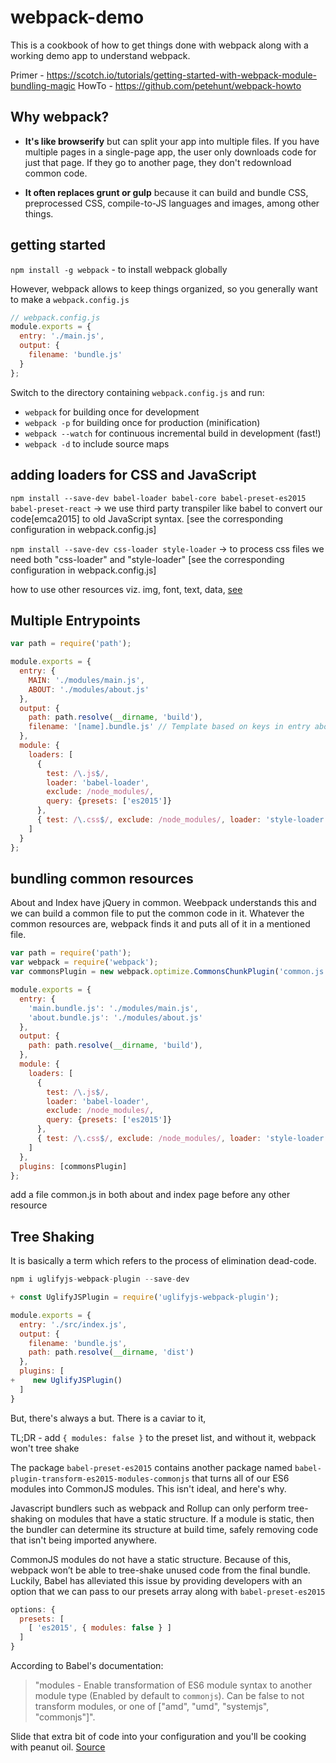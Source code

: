 # webpack-demo
This is a cookbook of how to get things done with webpack along with a working demo app to understand webpack.

Primer - https://scotch.io/tutorials/getting-started-with-webpack-module-bundling-magic
HowTo - https://github.com/petehunt/webpack-howto

##  Why webpack?

  * **It's like browserify** but can split your app into multiple files. If you have multiple pages in a single-page app, the user only downloads code for just that page. If they go to another page, they don't redownload common code.

  * **It often replaces grunt or gulp** because it can build and bundle CSS, preprocessed CSS, compile-to-JS languages and images, among other things.

##  getting started
`npm install -g webpack` - to install webpack globally

However, webpack allows to keep things organized, so you generally want to make a `webpack.config.js`

```js
// webpack.config.js
module.exports = {
  entry: './main.js',
  output: {
    filename: 'bundle.js'       
  }
};
```

Switch to the directory containing `webpack.config.js` and run:

  * `webpack` for building once for development
  * `webpack -p` for building once for production (minification)
  * `webpack --watch` for continuous incremental build in development (fast!)
  * `webpack -d` to include source maps

## adding loaders for **CSS** and **JavaScript**
`npm install --save-dev babel-loader babel-core babel-preset-es2015 babel-preset-react`
-> we use third party transpiler like babel to convert our code[emca2015] to old JavaScript syntax. [see the corresponding configuration in webpack.config.js]

`npm install --save-dev css-loader style-loader`
-> to process css files we need both "css-loader" and "style-loader" [see the corresponding configuration in webpack.config.js]

how to use other resources viz. img, font, text, data, [see](https://webpack.js.org/guides/asset-management/)

## Multiple Entrypoints
```js
var path = require('path');

module.exports = {
  entry: {
    MAIN: './modules/main.js',
    ABOUT: './modules/about.js'
  },
  output: {
    path: path.resolve(__dirname, 'build'),
    filename: '[name].bundle.js' // Template based on keys in entry above
  },
  module: {
    loaders: [
      {
        test: /\.js$/,
        loader: 'babel-loader',
        exclude: /node_modules/,
        query: {presets: ['es2015']}
      },
      { test: /\.css$/, exclude: /node_modules/, loader: 'style-loader!css-loader' }
    ]
  }
};
```

## bundling common resources

About and Index have jQuery in common. Weebpack understands this and we can build a common file to put the common code in it. Whatever the common resources are, webpack finds it and puts all of it in a mentioned file.

```js
var path = require('path');
var webpack = require('webpack');
var commonsPlugin = new webpack.optimize.CommonsChunkPlugin('common.js');

module.exports = {
  entry: {
    'main.bundle.js': './modules/main.js',
    'about.bundle.js': './modules/about.js'
  },
  output: {
    path: path.resolve(__dirname, 'build'),
  },
  module: {
    loaders: [
      {
        test: /\.js$/,
        loader: 'babel-loader',
        exclude: /node_modules/,
        query: {presets: ['es2015']}
      },
      { test: /\.css$/, exclude: /node_modules/, loader: 'style-loader!css-loader' }
    ]
  },
  plugins: [commonsPlugin]
};
```
add a file common.js in both about and index page before any other resource


## Tree Shaking
It is basically a term which refers to the process of elimination dead-code.

```js
npm i uglifyjs-webpack-plugin --save-dev
```

```js
+ const UglifyJSPlugin = require('uglifyjs-webpack-plugin');

module.exports = {
  entry: './src/index.js',
  output: {
    filename: 'bundle.js',
    path: path.resolve(__dirname, 'dist')
  },
  plugins: [
+    new UglifyJSPlugin()
  ]
}
```

But, there's always a but. There is a caviar to it,

TL;DR - add `{ modules: false }` to the preset list, and without it, webpack won't tree shake

The package `babel-preset-es2015` contains another package named `babel-plugin-transform-es2015-modules-commonjs` that turns all of our ES6 modules into CommonJS modules. This isn't ideal, and here's why.

Javascript bundlers such as webpack and Rollup can only perform tree-shaking on modules that have a static structure. If a module is static, then the bundler can determine its structure at build time, safely removing code that isn't being imported anywhere.

CommonJS modules do not have a static structure. Because of this, webpack won’t be able to tree-shake unused code from the final bundle. Luckily, Babel has alleviated this issue by providing developers with an option that we can pass to our presets array along with `babel-preset-es2015`

```js
options: {
  presets: [
    [ 'es2015', { modules: false } ]
  ]
}
```

According to Babel's documentation:

>"modules - Enable transformation of ES6 module syntax to another module type (Enabled by default to `commonjs`). Can be false to not transform modules, or one of ["amd", "umd", "systemjs", "commonjs"]".

Slide that extra bit of code into your configuration and you'll be cooking with peanut oil. [Source](http://jakewiesler.com/tree-shaking-es6-modules-in-webpack-2/)